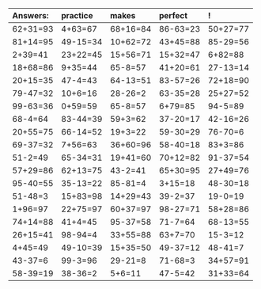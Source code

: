 | Answers: | practice | makes | perfect | ! |
| :--- | :--- | :--- | :--- | :--- |
| 62+31=93 | 4+63=67 | 68+16=84 | 86-63=23 | 50+27=77 | 
| 81+14=95 | 49-15=34 | 10+62=72 | 43+45=88 | 85-29=56 | 
| 2+39=41 | 23+22=45 | 15+56=71 | 15+32=47 | 6+82=88 | 
| 18+68=86 | 9+35=44 | 65-8=57 | 41+20=61 | 27-13=14 | 
| 20+15=35 | 47-4=43 | 64-13=51 | 83-57=26 | 72+18=90 | 
| 79-47=32 | 10+6=16 | 28-26=2 | 63-35=28 | 25+27=52 | 
| 99-63=36 | 0+59=59 | 65-8=57 | 6+79=85 | 94-5=89 | 
| 68-4=64 | 83-44=39 | 59+3=62 | 37-20=17 | 42-16=26 | 
| 20+55=75 | 66-14=52 | 19+3=22 | 59-30=29 | 76-70=6 | 
| 69-37=32 | 7+56=63 | 36+60=96 | 58-40=18 | 83+3=86 | 
| 51-2=49 | 65-34=31 | 19+41=60 | 70+12=82 | 91-37=54 | 
| 57+29=86 | 62+13=75 | 43-2=41 | 65+30=95 | 27+49=76 | 
| 95-40=55 | 35-13=22 | 85-81=4 | 3+15=18 | 48-30=18 | 
| 51-48=3 | 15+83=98 | 14+29=43 | 39-2=37 | 19-0=19 | 
| 1+96=97 | 22+75=97 | 60+37=97 | 98-27=71 | 58+28=86 | 
| 74+14=88 | 41+4=45 | 95-37=58 | 71-7=64 | 68-13=55 | 
| 26+15=41 | 98-94=4 | 33+55=88 | 63+7=70 | 15-3=12 | 
| 4+45=49 | 49-10=39 | 15+35=50 | 49-37=12 | 48-41=7 | 
| 43-37=6 | 99-3=96 | 29-21=8 | 71-68=3 | 34+57=91 | 
| 58-39=19 | 38-36=2 | 5+6=11 | 47-5=42 | 31+33=64 | 
